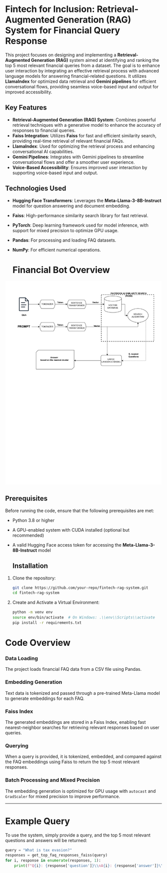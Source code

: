 # Fintech for Inclusion: Retrieval-Augmented Generation (RAG) System for Financial Query Response

This project focuses on designing and implementing a **Retrieval-Augmented Generation (RAG)** system aimed at identifying and ranking the top 5 most relevant financial queries from a dataset. The goal is to enhance user interaction by integrating an effective retrieval process with advanced language models for answering financial-related questions. It utilizes **LlamaIndex** for optimized data retrieval and **Gemini pipelines** for efficient conversational flows, providing seamless voice-based input and output for improved accessibility.

## Key Features

- **Retrieval-Augmented Generation (RAG) System**: Combines powerful retrieval techniques with a generative model to enhance the accuracy of responses to financial queries.
- **Faiss Integration**: Utilizes **Faiss** for fast and efficient similarity search, providing real-time retrieval of relevant financial FAQs.
- **LlamaIndex**: Used for optimizing the retrieval process and enhancing conversational AI capabilities.
- **Gemini Pipelines**: Integrates with Gemini pipelines to streamline conversational flows and offer a smoother user experience.
- **Voice-Based Accessibility**: Ensures improved user interaction by supporting voice-based input and output.

## Technologies Used

- **Hugging Face Transformers**: Leverages the **Meta-Llama-3-8B-Instruct** model for question answering and document embedding.
- **Faiss**: High-performance similarity search library for fast retrieval.
- **PyTorch**: Deep learning framework used for model inference, with support for mixed precision to optimize GPU usage.
- **Pandas**: For processing and loading FAQ datasets.
- **NumPy**: For efficient numerical operations.

  # Financial Bot Overview

<img src="RAG_Financial_bot/RAG.drawio_page-0001.jpg" alt="Financial Bot Overview Flowchart" widht="800">


## Prerequisites

Before running the code, ensure that the following prerequisites are met:

- Python 3.8 or higher
- A GPU-enabled system with CUDA installed (optional but recommended)
- A valid Hugging Face access token for accessing the **Meta-Llama-3-8B-Instruct** model

  ## Installation

1. Clone the repository:

   ```bash
   git clone https://github.com/your-repo/fintech-rag-system.git
   cd fintech-rag-system

2. Create and Activate a Virtual Environment:
   
    ```bash
    python -m venv env
    source env/bin/activate  # On Windows: .\\env\\Scripts\\activate
    pip install -r requirements.txt

# Code Overview

### Data Loading
The project loads financial FAQ data from a CSV file using Pandas.

### Embedding Generation
Text data is tokenized and passed through a pre-trained Meta-Llama model to generate embeddings for each FAQ.

### Faiss Index
The generated embeddings are stored in a Faiss Index, enabling fast nearest-neighbor searches for retrieving relevant responses based on user queries.

### Querying
When a query is provided, it is tokenized, embedded, and compared against the FAQ embeddings using Faiss to return the top 5 most relevant responses.

### Batch Processing and Mixed Precision
The embedding generation is optimized for GPU usage with `autocast` and `GradScaler` for mixed precision to improve performance.

---

# Example Query

To use the system, simply provide a query, and the top 5 most relevant questions and answers will be returned:

```python
query = "What is tax evasion?"
responses = get_top_faq_responses_faiss(query)
for i, response in enumerate(responses, 1):
    print(f"Q{i}: {response['question']}\\nA{i}: {response['answer']}\\n")



  



